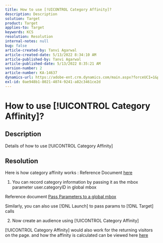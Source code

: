 ```yaml
---
title: How to use [!UICONTROL Category Affinity]?
description: Description
solution: Target
product: Target
applies-to: Target
keywords: KCS
resolution: Resolution
internal-notes: null
bug: false
article-created-by: Tanvi Agarwal
article-created-date: 5/13/2022 8:34:10 AM
article-published-by: Tanvi Agarwal
article-published-date: 5/13/2022 8:35:21 AM
version-number: 2
article-number: KA-14637
dynamics-url: https://adobe-ent.crm.dynamics.com/main.aspx?forceUCI=1&pagetype=entityrecord&etn=knowledgearticle&id=12e0ef74-97d2-ec11-a7b5-00224809c27a
exl-id: 0ae948b1-8021-4074-9241-a82c3461ce2d
---
```

# How to use [!UICONTROL Category Affinity]?

## Description


Details of how to use [!UICONTROL Category Affinity]


## Resolution


Here is how category affinity works : Reference Document [here](https://docs.adobe.com/content/help/en/target/using/audiences/visitor-profiles/category-affinity.html "Click to follow link: https://docs.adobe.com/content/help/en/target/using/audiences/visitor-profiles/category-affinity.html")



1. You can record category information by passing it as the mbox parameter user.categoryID in global mbox

Reference document  [Pass Parameters to a global mbox](https://docs.adobe.com/help/en/target/using/implement-target/client-side/mbox-implement/global-mbox/pass-parameters-to-global-mbox.html "Click to follow link: https://docs.adobe.com/help/en/target/using/implement-target/client-side/mbox-implement/global-mbox/pass-parameters-to-global-mbox.html")

Similarly, you can also use [!DNL Launch] to pass params to [!DNL Target] calls



2. Now create an audience using [!UICONTROL Category Affinity]



[!UICONTROL Category Affinity] would also work for the returning visitors on the page. and how the affinity is calculated can be viewed here  [here](https://docs.adobe.com/content/help/en/target/using/audiences/visitor-profiles/category-affinity.html "Click to follow link: https://docs.adobe.com/content/help/en/target/using/audiences/visitor-profiles/category-affinity.html")
